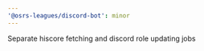 ```yaml
---
'@osrs-leagues/discord-bot': minor
---
```


Separate hiscore fetching and discord role updating jobs
